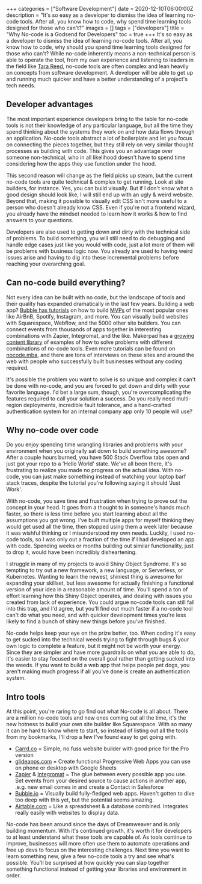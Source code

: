 +++
categories = ["Software Development"]
date = 2020-12-10T06:00:00Z
description = "It's so easy as a developer to dismiss the idea of learning no-code tools. After all, you know how to code, why spend time learning tools designed for those who can't?"
images = []
tags = ["developers"]
title = "Why No-code is a Godsend for Developers"
toc = true
+++
It's so easy as a developer to dismiss the idea of learning no-code tools. After all, you know how to code, why should you spend time learning tools designed for those who can't? While no-code inherently means a non-technical person is able to operate the tool, from my own experience and listening to leaders in the field like [Tara Reed](https://www.indiehackers.com/podcast/180-tara-reed-of-apps-without-code), no-code tools are often complex and lean heavily on concepts from software development. A developer will be able to get up and running much quicker and have a better understanding of a project's tech needs.

## Developer advantages

The most important experience developers bring to the table for no-code tools is not their knowledge of any particular language, but all the time they spend thinking about the systems they work on and how data flows through an application. No-code tools abstract a lot of boilerplate and let you focus on connecting the pieces together, but they still rely on very similar thought processes as building with code. This gives you an advantage over someone non-technical, who in all likelihood doesn't have to spend time considering how the apps they use function under the hood.

This second reason will change as the field picks up steam, but the current no-code tools are quite technical & complex to get running. Look at site builders, for instance. Yes, you can build visually. But if I don't know what a good design should look like, I will still end up with an ugly & weird website. Beyond that, making it possible to visually edit CSS isn't more useful to a person who doesn't already know CSS. Even if you're not a frontend wizard, you already have the mindset needed to learn how it works & how to find answers to your questions.

Developers are also used to getting down and dirty with the technical side of problems. To build something, you will still need to do debugging and handle edge cases just like you would with code, just a lot more of them will be problems with business logic now. You already are used to having weird issues arise and having to dig into these incremental problems before reaching your overarching goal.

## Can no-code build everything?

Not every idea can be built with no code, but the landscape of tools and their quality has expanded dramatically in the last few years. Building a web app? [Bubble has tutorials](https://bubble.io/blog/tag/how-to/) on how to build [MVPs](https://en.wikipedia.org/wiki/Minimum_viable_product) of the most popular ones like AirBnB, Spotify, Instagram, and more. You can visually build websites with Squarespace, Webflow, and the 5000 other site builders. You can connect events from thousands of apps together in interesting combinations with Zapier, Integromat, and the like. Makerpad has a [growing content library](https://www.makerpad.co/education) of examples of how to solve problems with different combinations of no-code tools. Even more tutorials can be found on [nocode.mba](http://nocode.mba), and there are tons of interviews on these sites and around the web with people who successfully built businesses without any coding required.

It's possible the problem you want to solve is so unique and complex it can't be done with no-code, and you are forced to get down and dirty with your favorite language. I'd bet a large sum, though, you're overcomplicating the features required to call your solution a success. Do you really need multi-region deployments, incredible fault tolerance, and a hand-crafted authentication system for an internal company app only 10 people will use?

## Why no-code over code

Do you enjoy spending time wrangling libraries and problems with your environment when you originally sat down to build something awesome? After a couple hours burned, you have 500 Stack Overflow tabs open and just got your repo to a 'Hello World' state. We've all been there, it's frustrating to realize you made no progress on the actual idea. With no-code, you can just make something instead of watching your laptop barf stack traces, despite the tutorial you're following saying it should 'Just Work'. 

With no-code, you save time and frustration when trying to prove out the concept in your head. It goes from a thought to in someone's hands much faster, so there is less time before you start learning about all the assumptions you got wrong. I've built multiple apps for myself thinking they would get used all the time, then stopped using them a week later because it was wishful thinking or I misunderstood my own needs. Luckily, I used no-code tools, so I was only out a fraction of the time if I had developed an app with code.  Spending weeks or months building out similar functionality, just to drop it, would have been incredibly disheartening.

I struggle in many of my projects to avoid Shiny Object Syndrome. It's so tempting to try out a new framework, a new language, or Serverless, or Kubernetes. Wanting to learn the newest, shiniest thing is awesome for expanding your skillset, but less awesome for actually finishing a functional version of your idea in a reasonable amount of time. You'll spend a ton of effort learning how this Shiny Object operates, and dealing with issues you created from lack of experience. You could argue no-code tools can still fall into this trap, and I'd agree, but you'll find out much faster if a no-code tool can't do what you need, and with quicker development times you're less likely to find a bunch of shiny new things before you've finished.

No-code helps keep your eye on the prize better, too. When coding it's easy to get sucked into the technical weeds trying to fight through bugs & your own logic to complete a feature, but it might not be worth your energy. Since they are simpler and have more guardrails on what you are able to do, it's easier to stay focused on the overall goal rather than getting sucked into the weeds. If you want to build a web app that helps people pet dogs, you aren't making much progress if all you've done is create an authentication system.

## Intro tools

At this point, you're raring to go find out what No-code is all about. There are a million no-code tools and new ones coming out all the time, it's the new hotness to build your own site builder like Squarespace. With so many it can be hard to know where to start, so instead of listing out all the tools from my bookmarks, I'll drop a few I've found easy to get going with. 

- [Carrd.co](http://carrd.co) = Simple, no fuss website builder with good price for the Pro version
- [glideapps.com](http://glideapps.com) = Create functional Progressive Web Apps you can use on phone or desktop with Google Sheets
- [Zapier](https://zapier.com) & [Integromat](https://integromat.com)  = The glue between every possible app you use. Set events from your desired source to cause actions in another app, .e.g. new email comes in and create a Contact in Salesforce
- [Bubble.io](http://bubble.io) = Visually build fully-fledged web apps. Haven't gotten to dive too deep with this yet, but the potential seems amazing.
- [Airtable.com](http://airtable.com) = Like a spreadsheet & a database combined. Integrates really easily with websites to display data.

No-code has been around since the days of Dreamweaver and is only building momentum. With it's continued growth, it's worth it for developers to at least understand what these tools are capable of. As tools continue to improve, businesses will more often use them to automate operations and free up devs to focus on the interesting challenges. Next time you want to learn something new, give a few no-code tools a try and see what's possible. You'll be surprised at how quickly you can slap together something functional instead of getting your libraries and environment in order.